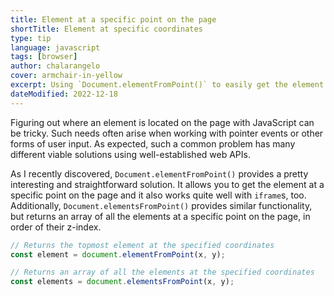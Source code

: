 ```yaml
---
title: Element at a specific point on the page
shortTitle: Element at specific coordinates
type: tip
language: javascript
tags: [browser]
author: chalarangelo
cover: armchair-in-yellow
excerpt: Using `Document.elementFromPoint()` to easily get the element at a specific point on the page.
dateModified: 2022-12-18
---
```


Figuring out where an element is located on the page with JavaScript can be tricky. Such needs often arise when working with pointer events or other forms of user input. As expected, such a common problem has many different viable solutions using well-established web APIs.

As I recently discovered, `Document.elementFromPoint()` provides a pretty interesting and straightforward solution. It allows you to get the element at a specific point on the page and it also works quite well with `iframe`s, too. Additionally, `Document.elementsFromPoint()` provides similar functionality, but returns an array of all the elements at a specific point on the page, in order of their z-index.

```js
// Returns the topmost element at the specified coordinates
const element = document.elementFromPoint(x, y);

// Returns an array of all the elements at the specified coordinates
const elements = document.elementsFromPoint(x, y);
```
